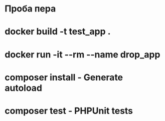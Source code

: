 # Проба пера

# docker build -t test_app .
# docker run -it --rm --name drop_app

# composer install - Generate autoload
# composer test - PHPUnit tests
